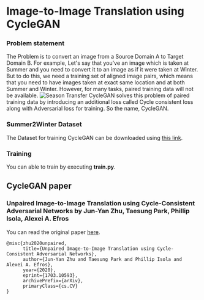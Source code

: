 # Image-to-Image Translation using CycleGAN
### Problem statement
The Problem is to convert an image from a Source Domain A to Target Domain B. For example, Let's say that you've an image which is taken at Summer and you need to convert it to an image as if it were taken at Winter. But to do this, we need a training set of aligned image pairs, which means that you need to have images taken at exact same location and at both Summer and Winter. However, for many tasks, paired training data will not be available.
![Season Transfer](https://junyanz.github.io/CycleGAN/images/season.jpg)
CycleGAN solves this problem  of paired training data by introducing an additional loss called Cycle consistent loss along with Adversarial loss for training. So the name, CycleGAN.

### Summer2Winter Dataset

The Dataset for training CycleGAN can be downloaded using [this link](http://efrosgans.eecs.berkeley.edu/cyclegan/datasets/).

### Training
You can able to train by executing **train.py**.

## CycleGAN paper
### Unpaired Image-to-Image Translation using Cycle-Consistent Adversarial Networks by Jun-Yan Zhu, Taesung Park, Phillip Isola, Alexei A. Efros
You can read the original paper [here](https://arxiv.org/abs/1703.10593).


```
@misc{zhu2020unpaired,
      title={Unpaired Image-to-Image Translation using Cycle-Consistent Adversarial Networks}, 
      author={Jun-Yan Zhu and Taesung Park and Phillip Isola and Alexei A. Efros},
      year={2020},
      eprint={1703.10593},
      archivePrefix={arXiv},
      primaryClass={cs.CV}
}
```
